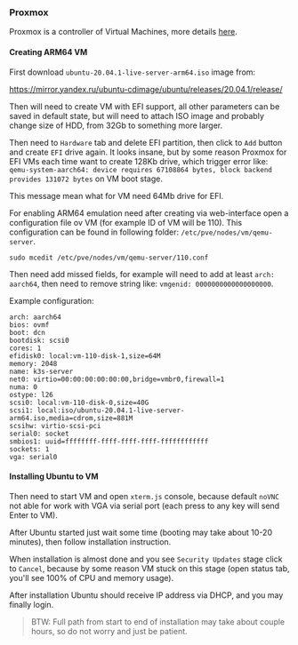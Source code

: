 ### Proxmox

Proxmox is a controller of Virtual Machines, more details [here](https://www.proxmox.com/).

#### Creating ARM64 VM

First download `ubuntu-20.04.1-live-server-arm64.iso` image from:

https://mirror.yandex.ru/ubuntu-cdimage/ubuntu/releases/20.04.1/release/

Then will need to create VM with EFI support, all other parameters
can be saved in default state, but will need to attach ISO image
and probably change size of HDD, from 32Gb to something more larger.

Then need to `Hardware` tab and delete EFI partition, then
click to `Add` button and create `EFI` drive again.
It looks insane, but by some reason Proxmox for EFI VMs each time
want to create 128Kb drive, which trigger error like:
`qemu-system-aarch64: device requires 67108864 bytes, block backend provides 131072 bytes`
on VM boot stage.

This message mean what for VM need 64Mb drive for EFI.

For enabling ARM64 emulation need after creating via
web-interface open a configuration file ov VM
(for example ID of VM will be 110). This configuration can be found
in following folder: `/etc/pve/nodes/vm/qemu-server`.

```shell script
sudo mcedit /etc/pve/nodes/vm/qemu-server/110.conf
```

Then need add missed fields, for example will need to add at least `arch: aarch64`,
then need to remove string like: `vmgenid: 0000000000000000000`.

Example configuration:

```
arch: aarch64
bios: ovmf
boot: dcn
bootdisk: scsi0
cores: 1
efidisk0: local:vm-110-disk-1,size=64M
memory: 2048
name: k3s-server
net0: virtio=00:00:00:00:00:00,bridge=vmbr0,firewall=1
numa: 0
ostype: l26
scsi0: local:vm-110-disk-0,size=40G
scsi1: local:iso/ubuntu-20.04.1-live-server-arm64.iso,media=cdrom,size=881M
scsihw: virtio-scsi-pci
serial0: socket
smbios1: uuid=ffffffff-ffff-ffff-ffff-ffffffffffff
sockets: 1
vga: serial0
```

#### Installing Ubuntu to VM

Then need to start VM and open `xterm.js` console, because default `noVNC`
not able for work with VGA via serial port (each press to any key will send Enter to VM).

After Ubuntu started just wait some time (booting may take about 10-20 minutes),
then follow installation instruction.

When installation is almost done and you see `Security Updates` stage click to
`Cancel`, because by some reason VM stuck on this stage (open status tab, you'll
see 100% of CPU and memory usage).

After installation Ubuntu should receive IP address via DHCP, and you may finally login.

> BTW: Full path from start to end of installation may take about couple hours, so do not worry and just be patient.
